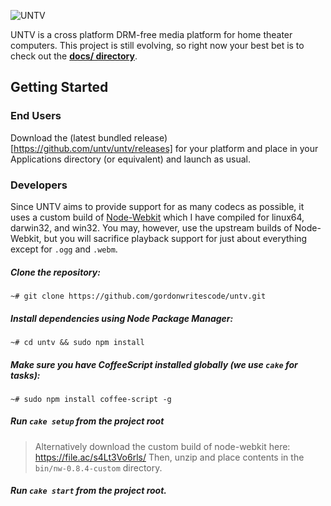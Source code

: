 ![UNTV](https://raw.github.com/untv/untv/master/src/assets/images/untv-logo.png)

UNTV is a cross platform DRM-free media platform for home theater computers. 
This project is still evolving, so right now your best bet is to check out the 
**[docs/ directory](https://github.com/gordonwritescode/untv/tree/master/docs)**.

## Getting Started

### End Users

Download the (latest bundled release)[https://github.com/untv/untv/releases] for your platform and place in your Applications directory (or equivalent) and launch as usual. 

### Developers

Since UNTV aims to provide support for as many codecs as possible, it uses a custom build of [Node-Webkit](https://github.com/rogerwang/node-webkit) which I have compiled for linux64, darwin32, and win32. You may, however, use the upstream builds of Node-Webkit, but you will sacrifice playback support for just about everything except for `.ogg` and `.webm`. 

##### Clone the repository:

```
~# git clone https://github.com/gordonwritescode/untv.git
```

##### Install dependencies using Node Package Manager:

```
~# cd untv && sudo npm install
```

#####  Make sure you have CoffeeScript installed globally (we use `cake` for tasks):

```
~# sudo npm install coffee-script -g
```

##### Run `cake setup` from the project root

> Alternatively download the custom build of node-webkit here: 
> https://file.ac/s4Lt3Vo6rls/
> Then, unzip and place contents in the `bin/nw-0.8.4-custom` directory.

#####  Run `cake start` from the project root.

